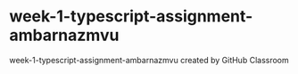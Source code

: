 # week-1-typescript-assignment-ambarnazmvu
week-1-typescript-assignment-ambarnazmvu created by GitHub Classroom
